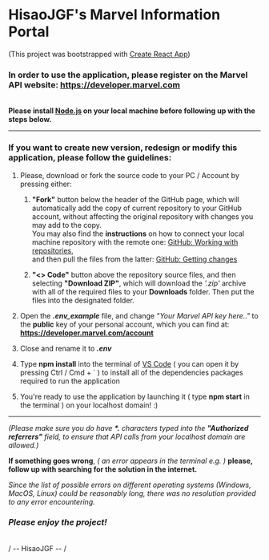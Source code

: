 # HisaoJGF's Marvel Information Portal

(This project was bootstrapped with [Create React App](https://github.com/facebook/create-react-app))

### **In order to use the application, please register on the Marvel API website: https://developer.marvel.com**
\
**Please install [Node.js](https://nodejs.org/en/) on your local machine before following up with the steps below.**

---

### If you want to create new version, redesign or modify this application, please follow the guidelines:

1. Please, download or fork the source code to your PC / Account by pressing either:
    1. **"Fork"** button below the header of the GitHub page, which will automatically add the copy of current repository to your GitHub account, without affecting the original repository with changes you may add to the copy.  
    You may also find the **instructions** on how to connect your local machine repository with the remote one: [GitHub: Working with repositories](https://docs.github.com/en/get-started/getting-started-with-git/managing-remote-repositories),  
    and then pull the files from the latter: [GitHub: Getting changes](https://docs.github.com/en/get-started/using-git/getting-changes-from-a-remote-repository)  

    2. **"<> Code"** button above the repository source files, and then selecting **"Download ZIP"**, which will download the *'.zip'* archive with all of the required files to your **Downloads** folder. Then put the files into the designated folder.  

2.  Open the ***.env_example*** file, and change *"Your Marvel API key here.."* to the **public** key of your personal account, which you can find at: **https://developer.marvel.com/account**

3. Close and rename it to ***.env***

4. Type **npm install** into the terminal of [VS Code](https://code.visualstudio.com/)  ( you can open it by pressing Ctrl / Cmd + ` ) to install all of the dependencies packages required to run the application

5. You're ready to use the application by launching it ( type **npm start** in the terminal ) on your localhost domain! :)  

---

*(Please make sure you do have __\*.__ characters typed into the **"Authorized referrers"** field, to ensure that API calls from your localhost domain are allowed.)*

**If something goes wrong**, *( an error appears in the terminal e.g. )* **please, follow up with searching for the solution in the internet.**  

*Since the list of possible errors on different operating systems (Windows, MacOS, Linux) could be reasonably long, there was no resolution provided to any error encountering.* 

### ***Please enjoy the project!***  

\
/ -- HisaoJGF -- /